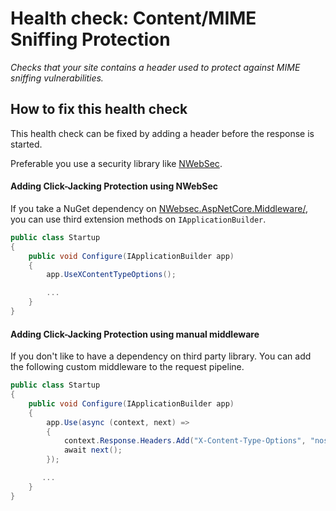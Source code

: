 # Health check: Content/MIME Sniffing Protection

_Checks that your site contains a header used to protect against MIME sniffing vulnerabilities._

## How to fix this health check
This health check can be fixed by adding a header before the response is started.

Preferable you use a security library like [NWebSec](https://docs.nwebsec.com/).

#### Adding Click-Jacking Protection using NWebSec
If you take a NuGet dependency on [NWebsec.AspNetCore.Middleware/](https://www.nuget.org/packages/NWebsec.AspNetCore.Middleware/), you can use third extension methods on `IApplicationBuilder`.
```cs
public class Startup
{
    public void Configure(IApplicationBuilder app)
    {
        app.UseXContentTypeOptions();

        ...
    }
}
```


#### Adding Click-Jacking Protection using manual middleware
If you don't like to have a dependency on third party library. You can add the following custom middleware to the request pipeline.
```cs
public class Startup
{
    public void Configure(IApplicationBuilder app)
    {
        app.Use(async (context, next) =>
        {
            context.Response.Headers.Add("X-Content-Type-Options", "nosniff");
            await next();
        });

       ...
    }
}
```

